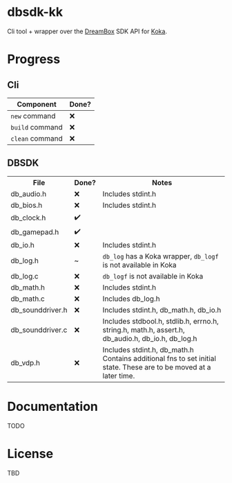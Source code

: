 # dbsdk-kk

Cli tool + wrapper over the [DreamBox](https://dreambox3d.dev) SDK API for
[Koka](https://koka-lang.github.io/koka/doc/index.html).

# Progress

## Cli

|Component      |Done?           |
|---------------|----------------|
|`new` command  |&#x274c;        |
|`build` command|&#x274c;        |
|`clean` command|&#x274c;        |

## DBSDK

<table>
  <tr> <th>File</th> <th>Done?</th> <th>Notes</th> </tr>
  <tr>
    <td>db_audio.h</td>
    <td>&#x274c;</td>
    <td>Includes stdint.h</td>
  </tr>
  <tr>
    <td>db_bios.h</td>
    <td>&#x274c;</td>
    <td>Includes stdint.h</td>
  </tr>
  <tr>
    <td>db_clock.h</td>
    <td>&#x2714;&#xfe0f;</td>
    <td></td>
  </tr>
  <tr>
    <td>db_gamepad.h</td>
    <td>&#x2714;&#xfe0f;</td>
    <td></td>
  </tr>
  <tr>
    <td>db_io.h</td>
    <td>&#x274c;</td>
    <td>Includes stdint.h</td>
  </tr>
  <tr>
    <td>db_log.h</td>
    <td>~</td>
    <td>
      <code>db_log</code> has a Koka wrapper,
      <code>db_logf</code> is not available in Koka
    </td>
  </tr>
  <tr>
    <td>db_log.c</td>
    <td>&#x274c;</td>
    <td><code>db_logf</code> is not available in Koka</td>
  </tr>
  <tr>
    <td>db_math.h</td>
    <td>&#x274c;</td>
    <td>Includes stdint.h</td>
  </tr>
  <tr>
    <td>db_math.c</td>
    <td>&#x274c;</td>
    <td>Includes db_log.h</td>
  </tr>
  <tr>
    <td>db_sounddriver.h</td>
    <td>&#x274c;</td>
    <td>Includes stdint.h, db_math.h, db_io.h</td>
  </tr>
  <tr>
    <td>db_sounddriver.c</td>
    <td>&#x274c;</td>
    <td>Includes stdbool.h, stdlib.h, errno.h, string.h, math.h, assert.h, db_audio.h, db_io.h, db_log.h</td>
  </tr>
  <tr>
    <td>db_vdp.h</td>
    <td>&#x274c;</td>
    <td>
      Includes stdint.h, db_math.h</br>
      Contains additional fns to set initial state. These are to be moved at a later time.
    </td>
  </tr>
</table>

# Documentation

TODO

# License

TBD